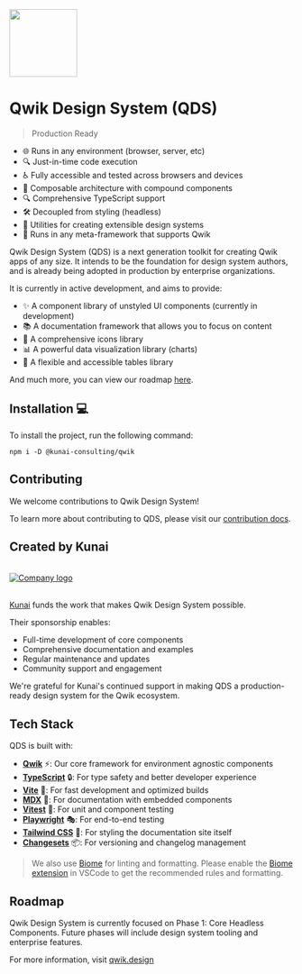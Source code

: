 <img src="./apps/docs/src/assets/logo/cauldron-white.svg" width="120" height="120" />

# Qwik Design System (QDS)

> Production Ready

- 🌐 Runs in any environment (browser, server, etc)
- 🔍 Just-in-time code execution
- ♿ Fully accessible and tested across browsers and devices
- 🧩 Composable architecture with compound components
- 🔍 Comprehensive TypeScript support
- 🛠️ Decoupled from styling (headless)
- 🧰 Utilities for creating extensible design systems
- 🚀 Runs in any meta-framework that supports Qwik

Qwik Design System (QDS) is a next generation toolkit for creating Qwik apps of any size. It intends to be the foundation for design system authors, and is already being adopted in production by enterprise organizations.

It is currently in active development, and aims to provide:

- ✨ A component library of unstyled UI components (currently in development)
- 📚 A documentation framework that allows you to focus on content
- 🎨 A comprehensive icons library
- 📊 A powerful data visualization library (charts)
- 🧮 A flexible and accessible tables library

And much more, you can view our roadmap [here](https://qwik.design/contributing/intro/#roadmap).

## Installation 💻

To install the project, run the following command:

```shell
npm i -D @kunai-consulting/qwik
```

## Contributing

We welcome contributions to Qwik Design System! 

To learn more about contributing to QDS, please visit our [contribution docs](https://qwik.design/contributing/intro/).

## Created by Kunai

<br />

<a href="https://kunaico.com/" target="_blank" rel="noopener noreferrer">
  <picture>
    <source srcset="https://github.com/user-attachments/assets/47c6d86a-5141-40c6-a0fb-5986266fa589" media="(prefers-color-scheme: dark)">
    <source srcset="https://github.com/user-attachments/assets/84bff951-ed35-43e4-9515-ebe07e8b09e4" media="(prefers-color-scheme: light)">
    <img src="https://github.com/user-attachments/assets/84bff951-ed35-43e4-9515-ebe07e8b09e4" alt="Company logo">
  </picture>
</a>

<br />
<br />

[Kunai](https://kunaico.com/) funds the work that makes Qwik Design System possible.

Their sponsorship enables:
- Full-time development of core components
- Comprehensive documentation and examples
- Regular maintenance and updates
- Community support and engagement

We're grateful for Kunai's continued support in making QDS a production-ready design system for the Qwik ecosystem.

## Tech Stack

QDS is built with:

- **[Qwik](https://qwik.dev/)** ⚡: Our core framework for environment agnostic components
- **[TypeScript](https://www.typescriptlang.org/)** 🔒: For type safety and better developer experience
- **[Vite](https://vite.dev/)** 🚀: For fast development and optimized builds
- **[MDX](https://mdxjs.com/)** 📝: For documentation with embedded components
- **[Vitest](https://vitest.dev/)** 🧪: For unit and component testing
- **[Playwright](https://playwright.dev/)** 🎭: For end-to-end testing
- **[Tailwind CSS](https://tailwindcss.com/)** 🎨: For styling the documentation site itself
- **[Changesets](https://changesets-docs.vercel.app/en)** 📦: For versioning and changelog management

> We also use [Biome](https://biomejs.dev/) for linting and formatting. Please enable the [Biome extension](https://marketplace.visualstudio.com/items?itemName=biomejs.biome) in VSCode to get the recommended rules and formatting.

## Roadmap

Qwik Design System is currently focused on Phase 1: Core Headless Components. 
Future phases will include design system tooling and enterprise features.

For more information, visit [qwik.design](https://qwik.design/)
